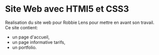 <h1 >Site Web avec HTMl5 et CSS3</h1>

<p>Realisation du site web pour Robbie Lens pour mettre en avant son travail.
<br>Ce site contient: </p>
<ul>
 <li>un page d'accueil,</li>
 <li>un page informative tarifs,</li>
 <li>un portfolio.</li>

  
</ul>

